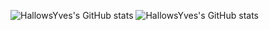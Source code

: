 ![HallowsYves's GitHub stats](https://github-readme-stats.vercel.app/api?username=HallowsYves&show_icons=true&theme=gruvbox)
![HallowsYves's GitHub stats](https://github-readme-stats.vercel.app/api?username=HallowsYvesa&show_icons=true&bg_color=00000000)
